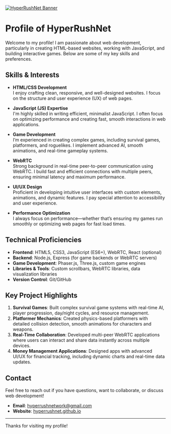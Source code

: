 [![HyperRushNet Banner](https://hyperrushnet.github.io/assets/logo.png)](https://github.com/HyperRushNet)

# Profile of HyperRushNet

Welcome to my profile! I am passionate about web development, particularly in creating HTML-based websites, working with JavaScript, and building interactive games. Below are some of my key skills and preferences.

## Skills & Interests

- **HTML/CSS Development**  
  I enjoy crafting clean, responsive, and well-designed websites. I focus on the structure and user experience (UX) of web pages.

- **JavaScript (JS) Expertise**  
  I'm highly skilled in writing efficient, minimalist JavaScript. I often focus on optimizing performance and creating fast, smooth interactions in web applications.

- **Game Development**  
  I’m experienced in creating complex games, including survival games, platformers, and roguelikes. I implement advanced AI, smooth animations, and real-time gameplay systems.

- **WebRTC**  
  Strong background in real-time peer-to-peer communication using WebRTC. I build fast and efficient connections with multiple peers, ensuring minimal latency and maximum performance.

- **UI/UX Design**  
  Proficient in developing intuitive user interfaces with custom elements, animations, and dynamic features. I pay special attention to accessibility and user experience.

- **Performance Optimization**  
  I always focus on performance—whether that’s ensuring my games run smoothly or optimizing web pages for fast load times.

## Technical Proficiencies

- **Frontend**: HTML5, CSS3, JavaScript (ES6+), WebRTC, React (optional)
- **Backend**: Node.js, Express (for game backends or WebRTC servers)
- **Game Development**: Phaser.js, Three.js, custom game engines
- **Libraries & Tools**: Custom scrollbars, WebRTC libraries, data visualization libraries
- **Version Control**: Git/GitHub

## Key Project Highlights

1. **Survival Games**: Built complex survival game systems with real-time AI, player progression, day/night cycles, and resource management.
2. **Platformer Mechanics**: Created physics-based platformers with detailed collision detection, smooth animations for characters and weapons.
3. **Real-Time Collaboration**: Developed multi-peer WebRTC applications where users can interact and share data instantly across multiple devices.
4. **Money Management Applications**: Designed apps with advanced UI/UX for financial tracking, including dynamic charts and real-time data updates.

## Contact

Feel free to reach out if you have questions, want to collaborate, or discuss web development!

- **Email**: [hyperrushnetwork@gmail.com](mailto:hyperrushnetwork@gmail.com)
- **Website**: [hyperrushnet.github.io](https://hyperrushnet.github.io)

---

Thanks for visiting my profile!
